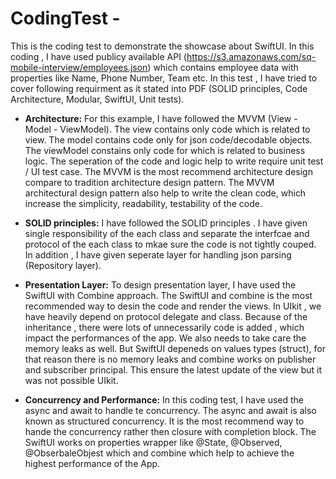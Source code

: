 # CodingTest - 
This is the coding test to demonstrate the showcase about SwiftUI. In this coding , I have used publicy available API (https://s3.amazonaws.com/sq-mobile-interview/employees.json) which contains employee data with properties like Name, Phone Number, Team etc. In this test , I have tried to cover following requirment as it stated into PDF (SOLID principles, Code Architecture, Modular, SwiftUI, Unit tests).

* **Architecture:** For this example, I have followed the MVVM (View - Model - ViewModel). The view contains only code which is related to view. The model contains code only for json code/decodable objects. The viewModel constains only code for which is related to business logic. The seperation of the code and logic  help to write require unit test / UI test case. The MVVM is the most recommend architecture design compare to tradition architecture design pattern. The MVVM architectural design pattern also help to write the clean code, which increase the simplicity, readability, testability of the code.  

* **SOLID principles:** I have followed the SOLID principles . I have given single responsibility of the each class and separate the interfcae and protocol of the each class to mkae sure the code is not tightly couped. In addition , I have given seperate layer for handling json parsing (Repository layer).

* **Presentation Layer:** To design presentation layer, I have used the SwiftUI with Combine approach. The SwiftUI and combine is the most recommended way to desin the code and render the views. In UIkit , we have heavily depend on protocol delegate and class. Because of the inheritance , there were lots of unnecessarily code is added , which impact the performances of the app. We also needs to take care the memory leaks as well. But SwiftUI depeneds on values types (struct), for that reason there is no memory leaks and combine works on publisher and subscriber principal. This ensure the latest update of the view but it was not possible UIkit.

* **Concurrency and Performance:** In this coding test, I have used the async and await to handle te concurrency. The async and await is also known as structured concurrency. It is the most recommend way to hande the concurrency rather then closure with completion block. The SwiftUI works on properties wrapper like @State, @Observed, @ObserbaleObjest which and combine which help to achieve the highest performance of the App.
